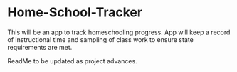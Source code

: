 # Home-School-Tracker

This will be an app to track homeschooling progress. App will keep a record of instructional time and sampling of class work to ensure state requirements are met. 

ReadMe to be updated as project advances.
